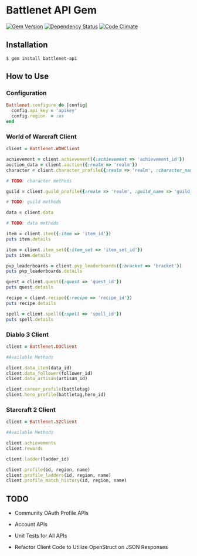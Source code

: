 # Battlenet API Gem
[![Gem Version](https://badge.fury.io/rb/battlenet-api.svg)](http://badge.fury.io/rb/battlenet-api) [![Dependency Status](https://gemnasium.com/goodcodeguy/battlenet-api.svg)](https://gemnasium.com/goodcodeguy/battlenet-api) [![Code Climate](https://codeclimate.com/github/goodcodeguy/battlenet-api/badges/gpa.svg)](https://codeclimate.com/github/goodcodeguy/battlenet-api)

## Installation

`$ gem install battlenet-api`

## How to Use

### Configuration

````ruby
Battlenet.configure do |config|
  config.api_key = 'apikey'
  config.region  = :us
end
````

### World of Warcraft Client

````ruby
client = Battlenet.WOWClient

achievement = client.achievement({:achievement => 'achievement_id'})
auction_data = client.auction({:realm => 'realm'})
character = client.character_profile({:realm => 'realm', :character_name => 'character_name'})

# TODO: character methods

guild = client.guild_profile({:realm => 'realm', :guild_name => 'guild_name'})

# TODO: guild methods

data = client.data

# TODO: data methods

item = client.item({:item => 'item_id'})
puts item.details

item = client.item_set({:item_set => 'item_set_id'})
puts item.details

pvp_leaderboards = client.pvp_leaderboards({:bracket => 'bracket'})
puts pvp_leaderboards.details

quest = client.quest({:quest => 'quest_id'})
puts quest.details

recipe = client.recipe({:recipe => 'recipe_id'})
puts recipe.details

spell = client.spell({:spell => 'spell_id'})
puts spell.details

````

### Diablo 3 Client

````ruby
client = Battlenet.D3Client

#Available Methods

client.data_item(data_id)
client.data_follower(follower_id)
client.data_artisan(artisan_id)

client.career_profile(battletag)
client.hero_profile(battletag,hero_id)
````

### Starcraft 2 Client

````ruby
client = Battlenet.S2Client

#Available Methods

client.achievements
client.rewards

client.ladder(ladder_id)

client.profile(id, region, name)
client.profile_ladders(id, region, name)
client.profile_match_history(id, region, name)
````


## TODO

- Community OAuth Profile APIs
- Account APIs
- Unit Tests for All APIs

- Refactor Client Code to Utilize OpenStruct on JSON Responses
